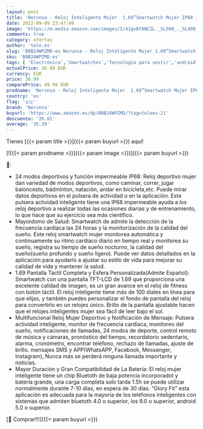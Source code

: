```yaml
---
layout: post
title: 'Nerunsa - Reloj Inteligente Mujer  1.69”Smartwatch Mujer IP68 Impermeable Reloj Deportivo con Pulsómetro Monitor de Sueño Monitores Actividad Cronómetros Calorías Podómetro para Android iOS'
date: 2022-09-09 23:47:49
image: 'https://m.media-amazon.com/images/I/41gvBfANC2L._SL500_._SL400_.jpg'
comments: true
category: ofertas
author: 'tole.es'
slug: 'B0B24WPZMD-es Nerunsa - Reloj Inteligente Mujer 1.69”Smartwatch Mujer...'
sku: 'B0B24WPZMD-es'
tags: [ 'Electrónica','Smartwatches','Tecnología para vestir','android','nerunsa','🇪🇸', ]
actualPrice: 36.99 EUR
currency: EUR
price: 36.99
comparePrice: 49.99 EUR
prodname: 'Nerunsa - Reloj Inteligente Mujer  1.69”Smartwatch Mujer IP68 Impermeable Reloj Deportivo con Pulsómetro Monitor de Sueño Monitores Actividad Cronómetros Calorías Podómetro para Android iOS'
country: 'es'
flag: '🇪🇸'
brand: 'Nerunsa'
buyurl: 'https://www.amazon.es/dp/B0B24WPZMD/?tag=tolees-21'
descuento: '26.01'
average: '35.39'
---
```


Tienes [{{< param title >}}]({{< param buyurl >}}) aqui!

[![{{< param prodname >}}]({{< param image >}})]({{< param buyurl >}})

🔎:

- 24 modos deportivos y función impermeable IP68: Reloj deportivo mujer dan variedad de modos deportivos, como caminar, correr, jugar baloncesto, bádminton, natación, andar en bicicleta,etc. Puede mirar datos deportivos en el pulsera de actividad o en la aplicación. Este pulsera actividad inteligente tiene una IP68 impermeable ayuda a los reloj deportivo a realizar todas las ocasiones diarias y de entrenamiento, lo que hace que su ejercicio sea más científico.
- Mayordomo de Salud: Smartwatch de admite la detección de la frecuencia cardíaca las 24 horas y la monitorización de la calidad del sueño. Este reloj smartwatch mujer monitorea automática y continuamente su ritmo cardíaco diario en tiempo real y monitorea su sueño, registra su tiempo de sueño nocturno, la calidad del sueño(sueño profundo y sueño ligero). Puede ver datos detallados en la aplicación para ayudarlo a ajustar su estilo de vida para mejorar su calidad de vida y mantener la salud.
- 1.69 Pantalla Táctil Completa y Esfera Personalizada(Admite Español): Smartwatch con una pantalla TFT-LCD de 1.69 que proporciona una excelente calidad de imagen, es un gran avance en el reloj de fitness con botón táctil. El reloj inteligente tiene más de 100 diales en línea para que elijas, y también puedes personalizar el fondo de pantalla del reloj para convertirlo en un relojes único. Brillo de la pantalla ajustable hacen que el relojes inteligentes mujer sea fácil de leer bajo el sol.
- Multifuncional Reloj Mujer Deportivo y Notificación de Mensaje: Pulsera actividad inteligente, monitor de frecuencia cardíaca, monitoreo del sueño, notificaciones de llamadas, 24 modos de deporte, control remoto de música y cámaras, pronóstico del tiempo, recordatorio sedentario, alarma, cronómetro, encontrar teléfono, rechazo de llamadas, ajuste de brillo. mensajes SMS y APP(WhatsAPP, Facebook, Messenger, Instagram), Nunca más se perderá ninguna llamada importante y noticias.
- Mayor Duración y Gran Compatibilidad de La Batería: El reloj mujer inteligente tiene un chip Bluetoth de baja potencia incorporadot y batería grande, una carga completa solo tarda 1.5h se puede utilizar normalmente durante 7-10 días, en espera de 30 días. “Glory Fit” esta aplicación es adecuada para la mayoría de los teléfonos inteligentes con sistemas que admiten bluetoth 4.0 o superior, ios 9.0 o superior, android 5.0 o superior.

[🛒 Comprar!!!]({{< param buyurl >}})
